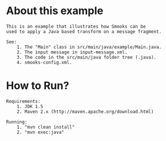 About this example
==================
    This is an example that illustrates how Smooks can be
    used to apply a Java based transform on a message fragment. 

    See:
        1. The "Main" class in src/main/java/example/Main.java.
        2. The input message in input-message.xml.
        3. The code in the src/main/java folder tree (.java).
        4. smooks-config.xml.

How to Run?
===========
    Requirements:
        1. JDK 1.5
        2. Maven 2.x (http://maven.apache.org/download.html)

    Running:
        1. "mvn clean install"
        2. "mvn exec:java"